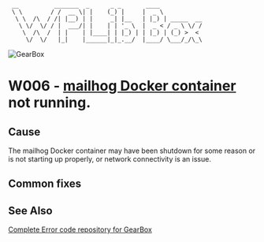 ```
 __          _______  _      _ _       ____
 \ \        / /  __ \| |    (_) |     |  _ \
  \ \  /\  / /| |__) | |     _| |__   | |_) | _____  __
   \ \/  \/ / |  ___/| |    | | '_ \  |  _ < / _ \ \/ /
    \  /\  /  | |    | |____| | |_) | | |_) | (_) >  <
     \/  \/   |_|    |______|_|_.__/  |____/ \___/_/\_\
```

![GearBox](https://github.com/gearboxworks/box-scripts/blob/master/docs/GearBox-100x.png)

# W006 - [mailhog Docker container](https://github.com/gearboxworks/mailhog-docker/) not running.

## Cause
The mailhog Docker container may have been shutdown for some reason or is not starting up properly, or network connectivity is an issue.

## Common fixes

### 


## See Also
[Complete Error code repository for GearBox](https://github.com/gearboxworks/box-scripts/tree/master/docs/errors)

